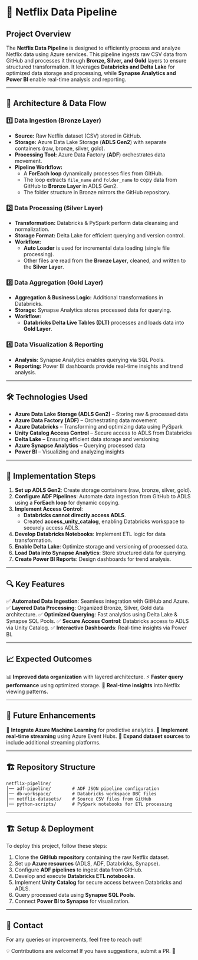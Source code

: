 # 📌 Netflix Data Pipeline

## Project Overview
The **Netflix Data Pipeline** is designed to efficiently process and analyze Netflix data using Azure services. This pipeline ingests raw CSV data from GitHub and processes it through **Bronze, Silver, and Gold** layers to ensure structured transformation. It leverages **Databricks and Delta Lake** for optimized data storage and processing, while **Synapse Analytics and Power BI** enable real-time analysis and reporting.

---

## 📂 Architecture & Data Flow

### 1️⃣ Data Ingestion (Bronze Layer)
- **Source:** Raw Netflix dataset (CSV) stored in GitHub.
- **Storage:** Azure Data Lake Storage (**ADLS Gen2**) with separate containers (raw, bronze, silver, gold).
- **Processing Tool:** Azure Data Factory (**ADF**) orchestrates data movement.
- **Pipeline Workflow:**
  - A **ForEach loop** dynamically processes files from GitHub.
  - The loop extracts `file_name` and `folder_name` to copy data from GitHub to **Bronze Layer** in ADLS Gen2.
  - The folder structure in Bronze mirrors the GitHub repository.

### 2️⃣ Data Processing (Silver Layer)
- **Transformation:** Databricks & PySpark perform data cleansing and normalization.
- **Storage Format:** Delta Lake for efficient querying and version control.
- **Workflow:**
  - **Auto Loader** is used for incremental data loading (single file processing).
  - Other files are read from the **Bronze Layer**, cleaned, and written to the **Silver Layer**.

### 3️⃣ Data Aggregation (Gold Layer)
- **Aggregation & Business Logic:** Additional transformations in Databricks.
- **Storage:** Synapse Analytics stores processed data for querying.
- **Workflow:**
  - **Databricks Delta Live Tables (DLT)** processes and loads data into **Gold Layer**.

### 4️⃣ Data Visualization & Reporting
- **Analysis:** Synapse Analytics enables querying via SQL Pools.
- **Reporting:** Power BI dashboards provide real-time insights and trend analysis.

---

## 🛠️ Technologies Used
- **Azure Data Lake Storage (ADLS Gen2)** – Storing raw & processed data
- **Azure Data Factory (ADF)** – Orchestrating data movement
- **Azure Databricks** – Transforming and optimizing data using PySpark
- **Unity Catalog Access Control** – Secure access to ADLS from Databricks
- **Delta Lake** – Ensuring efficient data storage and versioning
- **Azure Synapse Analytics** – Querying processed data
- **Power BI** – Visualizing and analyzing insights

---

## 🚀 Implementation Steps
1. **Set up ADLS Gen2**: Create storage containers (raw, bronze, silver, gold).
2. **Configure ADF Pipelines**: Automate data ingestion from GitHub to ADLS using a **ForEach loop** for dynamic copying.
3. **Implement Access Control**:
   - **Databricks cannot directly access ADLS**.
   - Created **access_unity_catalog**, enabling Databricks workspace to securely access ADLS.
4. **Develop Databricks Notebooks**: Implement ETL logic for data transformation.
5. **Enable Delta Lake**: Optimize storage and versioning of processed data.
6. **Load Data into Synapse Analytics**: Store structured data for querying.
7. **Create Power BI Reports**: Design dashboards for trend analysis.

---

## 🔍 Key Features
✅ **Automated Data Ingestion**: Seamless integration with GitHub and Azure.
✅ **Layered Data Processing**: Organized Bronze, Silver, Gold data architecture.
✅ **Optimized Querying**: Fast analytics using Delta Lake & Synapse SQL Pools.
✅ **Secure Access Control**: Databricks access to ADLS via Unity Catalog.
✅ **Interactive Dashboards**: Real-time insights via Power BI.

---

## 📈 Expected Outcomes
📊 **Improved data organization** with layered architecture.
⚡ **Faster query performance** using optimized storage.
📡 **Real-time insights** into Netflix viewing patterns.

---

## 📌 Future Enhancements
🔹 **Integrate Azure Machine Learning** for predictive analytics.
🔹 **Implement real-time streaming** using Azure Event Hubs.
🔹 **Expand dataset sources** to include additional streaming platforms.

---

## 🏗️ Repository Structure
```
netflix-pipeline/
│── adf-pipeline/        # ADF JSON pipeline configuration
│── db-workspace/        # Databricks workspace DBC files
│── netflix-datasets/    # Source CSV files from GitHub
│── python-scripts/      # PySpark notebooks for ETL processing
```

---

## 🏗️ Setup & Deployment
To deploy this project, follow these steps:
1. Clone the **GitHub repository** containing the raw Netflix dataset.
2. Set up **Azure resources** (ADLS, ADF, Databricks, Synapse).
3. Configure **ADF pipelines** to ingest data from GitHub.
4. Develop and execute **Databricks ETL notebooks**.
5. Implement **Unity Catalog** for secure access between Databricks and ADLS.
6. Query processed data using **Synapse SQL Pools**.
7. Connect **Power BI to Synapse** for visualization.

---

## 📧 Contact
For any queries or improvements, feel free to reach out! 

💡 Contributions are welcome! If you have suggestions, submit a PR. 🚀


